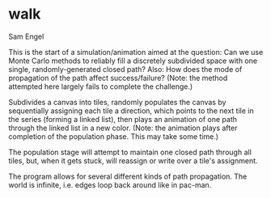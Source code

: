# walk
Sam Engel

This is the start of a simulation/animation aimed at the question:
Can we use Monte Carlo methods to reliably fill a discretely subdivided
space with one single, randomly-generated closed path?
Also: How does the mode of propagation of the path affect success/failure?
(Note: the method attempted here largely fails to complete the challenge.)

Subdivides a canvas into tiles,
randomly populates the canvas by sequentially assigning each tile a direction,
which points to the next tile in the series (forming a linked list),
then plays an animation of one path through the linked list in a new color.
(Note: the animation plays after completion of the population phase.
This may take some time.)

The population stage will attempt to maintain one closed path through all
tiles, but, when it gets stuck, will reassign or write over a tile's
assignment.

The program allows for several different kinds of path propagation.
The world is infinite, i.e. edges loop back around like in pac-man.
